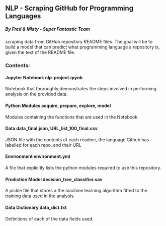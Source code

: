 ## NLP - Scraping GitHub for Programming Languages
##### By Fred & Misty - Super Fantastic Team 

scraping data from GitHub repository README files. The goal will be to build a model that can predict what programming language a repository is, given the text of the README file.


### Contents:

#### Jupyter Notebook    nlp-project.ipynb
Notebook that thoroughly demonstrates the steps involved in performing analysis on the provided data.

#### Python Modules      acquire, prepare, explore, model
Modules containing the functions that are used in the Notebook.

#### Data                data_final.json, URL_list_100_final.csv
JSON file with the contents of each readme, the language Github has labelled for each repo, and their URL

#### Environment         environment.yml
A file that explicitly lists the python modules required to use this repository.

#### Prediction Model    decision_tree_classifier.sav
A pickle file that stores a the machine learning algorithm fitted to the training data used in the analysis.

#### Data Dictionary     data_dict.txt
Definitions of each of the data fields used.


